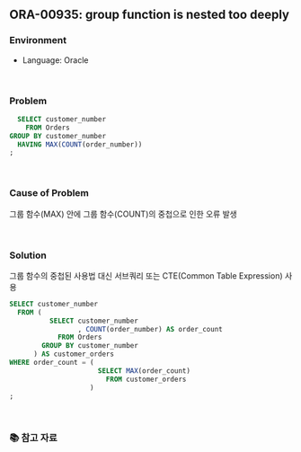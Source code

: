## ORA-00935: group function is nested too deeply

### Environment
- Language: Oracle

<br/>

### Problem

```sql
  SELECT customer_number
    FROM Orders
GROUP BY customer_number
  HAVING MAX(COUNT(order_number))
;
```

<br/>

### Cause of Problem
그룹 함수(MAX) 안에 그룹 함수(COUNT)의 중첩으로 인한 오류 발생

<br/>

### Solution
그룹 함수의 중첩된 사용법 대신 서브쿼리 또는 CTE(Common Table Expression) 사용

```sql
SELECT customer_number
  FROM (
          SELECT customer_number
                 , COUNT(order_number) AS order_count
            FROM Orders
        GROUP BY customer_number
      ) AS customer_orders
WHERE order_count = (
                      SELECT MAX(order_count) 
                        FROM customer_orders
                    )
;
```

<br/>

### 📚 참고 자료
